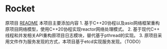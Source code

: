 # Rocket 
  原项目 [README](./README.md.bac)
	本项目主要添加内容
	1. 基于C++20协程以及asio网络框架重构原项目网络模型，使用C++20协程实现reactor网络处理模式。
	2. 基于现代C++ 线程和并发相关API重构原项目日志模块，替代基于pthread的实现。
	3. 原项目采用文件作为服务发现的方式，本项目基于etcd实现服务发现。（TODO）